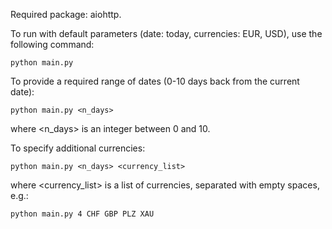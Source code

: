Required package: aiohttp.

To run with default parameters (date: today, currencies: EUR, USD), use the following command:

    python main.py

To provide a required range of dates (0-10 days back from the current date):

    python main.py <n_days>

where <n_days> is an integer between 0 and 10.

To specify additional currencies:

    python main.py <n_days> <currency_list>

where <currency_list> is a list of currencies, separated with empty spaces, e.g.:

    python main.py 4 CHF GBP PLZ XAU  
